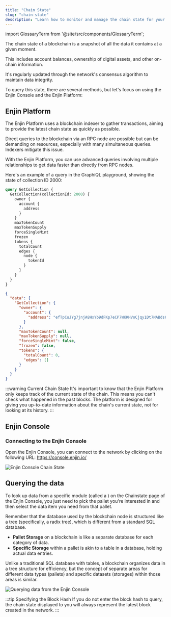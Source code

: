 ```yaml
---
title: "Chain State"
slug: "chain-state"
description: "Learn how to monitor and manage the chain state for your Enjin blockchain platform, ensuring optimal performance and data integrity."
---
```


import GlossaryTerm from '@site/src/components/GlossaryTerm';

The chain state of a blockchain is a snapshot of all the data it contains at a given moment. 

This includes account balances, ownership of digital assets, and other on-chain information. 

It's regularly updated through the network's consensus algorithm to maintain data integrity.

To query this state, there are several methods, but let's focus on using the Enjin Console and the Enjin Platform:

## Enjin Platform

The Enjin Platform uses a blockchain indexer to gather transactions, aiming to provide the latest chain state as quickly as possible. 

Direct queries to the blockchain via an RPC node are possible but can be demanding on resources, especially with many simultaneous queries. Indexers mitigate this issue.

With the Enjin Platform, you can use advanced queries involving multiple relationships to get data faster than directly from RPC nodes. 

Here's an example of a query in the GraphiQL playground, showing the state of collection ID 2000:

```graphql
query GetCollection {
  GetCollection(collectionId: 2000) {
    owner {
      account {
        address
      }
    }
    maxTokenCount
    maxTokenSupply
    forceSingleMint
    frozen
    tokens {
      totalCount
      edges {
        node {
          tokenId
        }
      }
    }
  }
}
```
```json
{
  "data": {
    "GetCollection": {
      "owner": {
        "account": {
          "address": "efTpCuJYg7jnjA8HxYb9dFKp7eCP7WKKHVoCjqy1Dt7NABds6"
        }
      },
      "maxTokenCount": null,
      "maxTokenSupply": null,
      "forceSingleMint": false,
      "frozen": false,
      "tokens": {
        "totalCount": 0,
        "edges": []
      }
    }
  }
}
```

:::warning Current Chain State
It's important to know that the Enjin Platform only keeps track of the current state of the chain. This means you can't check what happened in the past blocks. The platform is designed for giving you up-to-date information about the chain's current state, not for looking at its history.
:::

## Enjin Console

### Connecting to the Enjin Console

Open the Enjin Console, you can connect to the network by clicking on the following URL: https://console.enjin.io/

![Enjin Console Chain State](/img/guides/going-open-source/enjin-console-chain-state.png)

## Querying the data

To look up data from a specific module (called a <GlossaryTerm id="pallet" />) on the Chainstate page of the Enjin Console, you just need to pick the pallet you're interested in and then select the data item you need from that pallet.

Remember that the database used by the blockchain node is structured like a tree (specifically, a radix tree), which is different from a standard SQL database. 

- **Pallet Storage** on a blockchain is like a separate database for each category of data. 
- **Specific Storage** within a pallet is akin to a table in a database, holding actual data entries. 

Unlike a traditional SQL database with tables, a blockchain organizes data in a tree structure for efficiency, but the concept of separate areas for different data types (pallets) and specific datasets (storages) within those areas is similar.

![Querying data from the Enjin Console](/img/guides/going-open-source/enjin-console-querying-data.png)

:::tip Specifying the Block Hash
If you do not enter the block hash to query, the chain state displayed to you will always represent the latest block created in the network.
:::
